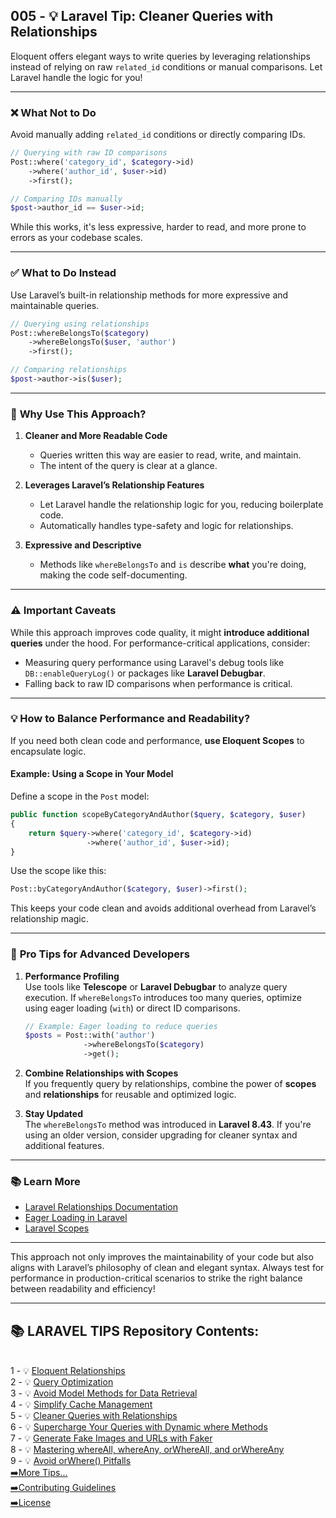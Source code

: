 ## 005 - 💡 Laravel Tip: Cleaner Queries with Relationships  

Eloquent offers elegant ways to write queries by leveraging relationships instead of relying on raw `related_id` conditions or manual comparisons. Let Laravel handle the logic for you!

---

### ❌ **What Not to Do**
Avoid manually adding `related_id` conditions or directly comparing IDs.  

```php
// Querying with raw ID comparisons
Post::where('category_id', $category->id)
    ->where('author_id', $user->id)
    ->first();

// Comparing IDs manually
$post->author_id == $user->id;
```

While this works, it's less expressive, harder to read, and more prone to errors as your codebase scales.

---

### ✅ **What to Do Instead**  
Use Laravel’s built-in relationship methods for more expressive and maintainable queries.  

```php
// Querying using relationships
Post::whereBelongsTo($category)
    ->whereBelongsTo($user, 'author')
    ->first();

// Comparing relationships
$post->author->is($user);
```

---

### 🚀 **Why Use This Approach?**  

1. **Cleaner and More Readable Code**  
   - Queries written this way are easier to read, write, and maintain.
   - The intent of the query is clear at a glance.

2. **Leverages Laravel’s Relationship Features**  
   - Let Laravel handle the relationship logic for you, reducing boilerplate code.
   - Automatically handles type-safety and logic for relationships.

3. **Expressive and Descriptive**  
   - Methods like `whereBelongsTo` and `is` describe **what** you're doing, making the code self-documenting.

---

### ⚠️ **Important Caveats**  

While this approach improves code quality, it might **introduce additional queries** under the hood. For performance-critical applications, consider:  
- Measuring query performance using Laravel's debug tools like `DB::enableQueryLog()` or packages like **Laravel Debugbar**.
- Falling back to raw ID comparisons when performance is critical.

---

### 💡 **How to Balance Performance and Readability?**  

If you need both clean code and performance, **use Eloquent Scopes** to encapsulate logic.  

#### Example: Using a Scope in Your Model  
Define a scope in the `Post` model:  
```php
public function scopeByCategoryAndAuthor($query, $category, $user)
{
    return $query->where('category_id', $category->id)
                 ->where('author_id', $user->id);
}
```

Use the scope like this:  
```php
Post::byCategoryAndAuthor($category, $user)->first();
```

This keeps your code clean and avoids additional overhead from Laravel’s relationship magic.

---

### 🌟 **Pro Tips for Advanced Developers**  

1. **Performance Profiling**  
   Use tools like **Telescope** or **Laravel Debugbar** to analyze query execution. If `whereBelongsTo` introduces too many queries, optimize using eager loading (`with`) or direct ID comparisons.

   ```php
   // Example: Eager loading to reduce queries
   $posts = Post::with('author')
                ->whereBelongsTo($category)
                ->get();
   ```

2. **Combine Relationships with Scopes**  
   If you frequently query by relationships, combine the power of **scopes** and **relationships** for reusable and optimized logic.

3. **Stay Updated**  
   The `whereBelongsTo` method was introduced in **Laravel 8.43**. If you're using an older version, consider upgrading for cleaner syntax and additional features.

---

### 📚 **Learn More**  
- [Laravel Relationships Documentation](https://laravel.com/docs/eloquent-relationships)  
- [Eager Loading in Laravel](https://laravel.com/docs/eloquent-relationships#eager-loading)  
- [Laravel Scopes](https://laravel.com/docs/eloquent#query-scopes)  

---

This approach not only improves the maintainability of your code but also aligns with Laravel’s philosophy of clean and elegant syntax. Always test for performance in production-critical scenarios to strike the right balance between readability and efficiency!  

---

## 📚 LARAVEL TIPS Repository Contents:
</br>
1 - 💡 <a href="https://github.com/saberfazliahmadi/Laravel-Tips/blob/main/tips/001-eloquent-relationships.md" >Eloquent Relationships</a>  
</br>
2 - 💡 <a href="https://github.com/saberfazliahmadi/Laravel-Tips/blob/main/tips/002-query-optimization.md" >Query Optimization</a>
</br>
3 - 💡 <a href="https://github.com/saberfazliahmadi/Laravel-Tips/blob/main/tips/003-dont-use-model-methods-for-retrieving-data.md" >Avoid Model Methods for Data Retrieval</a>
</br>
4 - 💡 <a href="https://github.com/saberfazliahmadi/Laravel-Tips/blob/main/tips/004-use-optimize-clear-command.md" >Simplify Cache Management</a>  
</br>
5 - 💡 <a href="https://github.com/saberfazliahmadi/Laravel-Tips/blob/main/tips/005-querying-with-relationships.md" >Cleaner Queries with Relationships</a>
</br>
6 - 💡 <a href="https://github.com/saberfazliahmadi/Laravel-Tips/blob/main/tips/006-dynamic-where-methods.md" >Supercharge Your Queries with Dynamic where Methods</a>
</br>
7 - 💡 <a href="https://github.com/saberfazliahmadi/Laravel-Tips/blob/main/tips/007-faker_image_generation.md" >Generate Fake Images and URLs with Faker</a>
</br>
8 - 💡 <a href="https://github.com/saberfazliahmadi/Laravel-Tips/blob/main/tips/008-query-builder-where-methods.md" >Mastering whereAll, whereAny, orWhereAll, and orWhereAny</a>
</br>
9 - 💡 <a href="https://github.com/saberfazliahmadi/Laravel-Tips/blob/main/tips/009-orwhere-query-mistake.md" >Avoid orWhere() Pitfalls</a>
</br>
<a href="https://github.com/saberfazliahmadi/Laravel-Tips" >➡️More Tips...</a>
</br>
<a href="https://github.com/saberfazliahmadi/Laravel-Tips/blob/main/CONTRIBUTING.md" >➡️Contributing Guidelines</a>
</br>
<a href="https://github.com/saberfazliahmadi/Laravel-Tips/blob/main/LICENSE" >➡️License</a>
</br>
</br>
